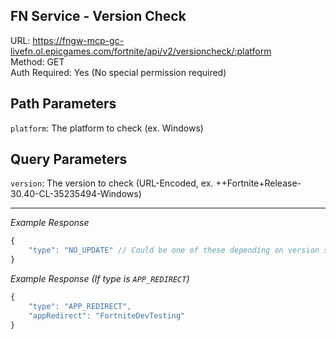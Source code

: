 ## FN Service - Version Check

URL: https://fngw-mcp-gc-livefn.ol.epicgames.com/fortnite/api/v2/versioncheck/:platform \
Method: GET \
Auth Required: Yes (No special permission required)

## Path Parameters

`platform`: The platform to check (ex. Windows)

## Query Parameters

`version`: The version to check (URL-Encoded, ex. ++Fortnite+Release-30.40-CL-35235494-Windows)

---

_Example Response_

```js
{
    "type": "NO_UPDATE" // Could be one of these depending on version state: NO_UPDATE, NOT_ENABLED, SOFT_UPDATE, HARD_UPDATE, APP_REDIRECT
}
```

_Example Response (If type is `APP_REDIRECT`)_

```js
{
    "type": "APP_REDIRECT",
    "appRedirect": "FortniteDevTesting"
}
```
